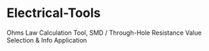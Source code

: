 # Electrical-Tools
Ohms Law Calculation Tool, SMD / Through-Hole Resistance Value Selection &amp; Info Application
